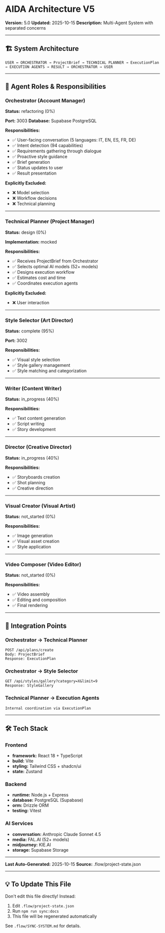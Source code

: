 # AIDA Architecture V5

**Version:** 5.0
**Updated:** 2025-10-15
**Description:** Multi-Agent System with separated concerns

---

## 🏗️ System Architecture

```
USER ↔ ORCHESTRATOR → ProjectBrief → TECHNICAL PLANNER → ExecutionPlan → EXECUTION AGENTS → RESULT → ORCHESTRATOR → USER
```

---

## 🤖 Agent Roles & Responsibilities

### Orchestrator (Account Manager)

**Status:** refactoring (0%)

**Port:** 3003
**Database:** Supabase PostgreSQL

**Responsibilities:**
- ✅ User-facing conversation (5 languages: IT, EN, ES, FR, DE)
- ✅ Intent detection (94 capabilities)
- ✅ Requirements gathering through dialogue
- ✅ Proactive style guidance
- ✅ Brief generation
- ✅ Status updates to user
- ✅ Result presentation

**Explicitly Excluded:**
- ❌ Model selection
- ❌ Workflow decisions
- ❌ Technical planning

---

### Technical Planner (Project Manager)

**Status:** design (0%)

**Implementation:** mocked

**Responsibilities:**
- ✅ Receives ProjectBrief from Orchestrator
- ✅ Selects optimal AI models (52+ models)
- ✅ Designs execution workflow
- ✅ Estimates cost and time
- ✅ Coordinates execution agents

**Explicitly Excluded:**
- ❌ User interaction

---

### Style Selector (Art Director)

**Status:** complete (95%)

**Port:** 3002

**Responsibilities:**
- ✅ Visual style selection
- ✅ Style gallery management
- ✅ Style matching and categorization

---

### Writer (Content Writer)

**Status:** in_progress (40%)

**Responsibilities:**
- ✅ Text content generation
- ✅ Script writing
- ✅ Story development

---

### Director (Creative Director)

**Status:** in_progress (40%)

**Responsibilities:**
- ✅ Storyboards creation
- ✅ Shot planning
- ✅ Creative direction

---

### Visual Creator (Visual Artist)

**Status:** not_started (0%)

**Responsibilities:**
- ✅ Image generation
- ✅ Visual asset creation
- ✅ Style application

---

### Video Composer (Video Editor)

**Status:** not_started (0%)

**Responsibilities:**
- ✅ Video assembly
- ✅ Editing and composition
- ✅ Final rendering

---

## 🔗 Integration Points

### Orchestrator → Technical Planner
```
POST /api/plans/create
Body: ProjectBrief
Response: ExecutionPlan
```

### Orchestrator → Style Selector
```
GET /api/styles/gallery?category=X&limit=9
Response: StyleGallery
```

### Technical Planner → Execution Agents
```
Internal coordination via ExecutionPlan
```

---

## 🛠️ Tech Stack

### Frontend
- **framework:** React 18 + TypeScript
- **build:** Vite
- **styling:** Tailwind CSS + shadcn/ui
- **state:** Zustand

### Backend
- **runtime:** Node.js + Express
- **database:** PostgreSQL (Supabase)
- **orm:** Drizzle ORM
- **testing:** Vitest

### AI Services
- **conversation:** Anthropic Claude Sonnet 4.5
- **media:** FAL.AI (52+ models)
- **midjourney:** KIE.AI
- **storage:** Supabase Storage

---

**Last Auto-Generated:** 2025-10-15
**Source:** .flow/project-state.json

---

## 💡 To Update This File

Don't edit this file directly! Instead:

1. Edit `.flow/project-state.json`
2. Run `npm run sync:docs`
3. This file will be regenerated automatically

See `.flow/SYNC-SYSTEM.md` for details.
